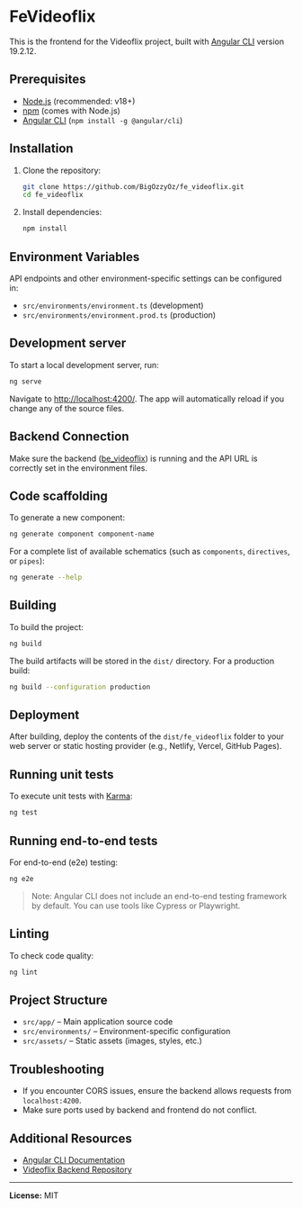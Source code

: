 # FeVideoflix

This is the frontend for the Videoflix project, built with [Angular CLI](https://github.com/angular/angular-cli) version 19.2.12.

## Prerequisites

- [Node.js](https://nodejs.org/) (recommended: v18+)
- [npm](https://www.npmjs.com/) (comes with Node.js)
- [Angular CLI](https://angular.io/cli) (`npm install -g @angular/cli`)

## Installation

1. Clone the repository:

   ```bash
   git clone https://github.com/BigOzzyOz/fe_videoflix.git
   cd fe_videoflix
   ```

2. Install dependencies:

   ```bash
   npm install
   ```

## Environment Variables

API endpoints and other environment-specific settings can be configured in:

- `src/environments/environment.ts` (development)
- `src/environments/environment.prod.ts` (production)

## Development server

To start a local development server, run:

```bash
ng serve
```

Navigate to [http://localhost:4200/](http://localhost:4200/). The app will automatically reload if you change any of the source files.

## Backend Connection

Make sure the backend ([be_videoflix](https://github.com/BigOzzyOz/be_videoflix)) is running and the API URL is correctly set in the environment files.

## Code scaffolding

To generate a new component:

```bash
ng generate component component-name
```

For a complete list of available schematics (such as `components`, `directives`, or `pipes`):

```bash
ng generate --help
```

## Building

To build the project:

```bash
ng build
```

The build artifacts will be stored in the `dist/` directory. For a production build:

```bash
ng build --configuration production
```

## Deployment

After building, deploy the contents of the `dist/fe_videoflix` folder to your web server or static hosting provider (e.g., Netlify, Vercel, GitHub Pages).

## Running unit tests

To execute unit tests with [Karma](https://karma-runner.github.io):

```bash
ng test
```

## Running end-to-end tests

For end-to-end (e2e) testing:

```bash
ng e2e
```

> Note: Angular CLI does not include an end-to-end testing framework by default. You can use tools like Cypress or Playwright.

## Linting

To check code quality:

```bash
ng lint
```

## Project Structure

- `src/app/` – Main application source code
- `src/environments/` – Environment-specific configuration
- `src/assets/` – Static assets (images, styles, etc.)

## Troubleshooting

- If you encounter CORS issues, ensure the backend allows requests from `localhost:4200`.
- Make sure ports used by backend and frontend do not conflict.

## Additional Resources

- [Angular CLI Documentation](https://angular.dev/tools/cli)
- [Videoflix Backend Repository](https://github.com/BigOzzyOz/be_videoflix)

---

**License:** MIT
